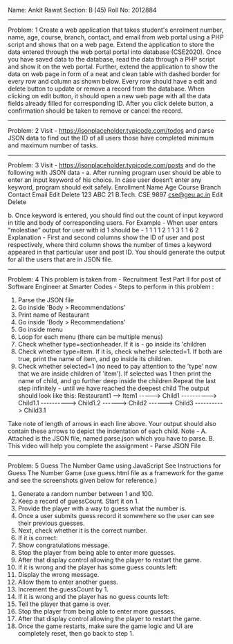 Name: Ankit Rawat
Section: B (45)
Roll No: 2012884

----------------------------------------------------------------

Problem: 1
Create a web application that takes student's enrolment number, name, age, course,
branch, contact, and email from web portal using a PHP script and shows that on a
web page. Extend the application to store the data entered through the web portal
portal into database (CSE2020). Once you have saved data to the database, read the
data through a PHP script and show it on the web portal. Further, extend the
application to show the data on web page in form of a neat and clean table with
dashed border for every row and column as shown below. Every row should have a
edit and delete button to update or remove a record from the database. When
clicking on edit button, it should open a new web page with all the data fields
already filled for corresponding ID. After you click delete button, a confirmation
should be taken to remove or cancel the record.

----------------------------------------------------------------

Problem: 2
Visit - https://jsonplaceholder.typicode.com/todos and parse JSON data to find
out the ID of all users those have completed minimum and maximum number of
tasks.

----------------------------------------------------------------

Problem: 3
Visit - https://jsonplaceholder.typicode.com/posts and do the following with
JSON data -
a. After running program user should be able to enter an input keyword of his
choice. In case user doesn’t enter any keyword, program should exit safely.
Enrollment Name Age Course Branch Contact Email Edit Delete
123 ABC 21 B.Tech. CSE 9897 cse@geu.ac.in Edit Delete

b. Once keyword is entered, you should find out the count of input keyword in
title and body of corresponding users. For Example - When user enters
“molestiae” output for user with id 1 should be -
1 1 1
1 2 1
1 3 1
1 6 2
Explanation - First and second columns show the ID of user and post respectively,
where third column shows the number of times a keyword appeared in that
particular user and post ID.
You should generate the output for all the users that are in JSON file.

----------------------------------------------------------------

Problem: 4
This problem is taken from - Recruitment Test Part II for post of Software Engineer
at Smarter Codes -
Steps to perform in this problem :
1. Parse the JSON file
2. Go inside 'Body > Recommendations'
3. Print name of Restaurant
4. Go inside 'Body > Recommendations'
5. Go inside menu
6. Loop for each menu (there can be multiple menus)
7. Check whether type=sectionheader. If it is - go inside its 'children
8. Check whether type=item. If it is, check whether selected=1. If both are
true, print the name of item, and go inside its children.
9. Check whether selected=1 (no need to pay attention to the 'type' now
that we are inside children of 'item'). If selected was 1 then print the
name of child, and go further deep inside the children
Repeat the last step infinitely - until we have reached the deepest child
The output should look like this:
Restaurant1
--> Item1
-----> Child1
----------> Child1.1
----------> Child1.2
------> Child2
------> Child3
----------> Child3.1

Take note of length of arrows in each line above. Your output should also
contain these arrows to depict the indentation of each child.
Note -
A. Attached is the JSON file, named parse.json which you have to parse.
B. This video will help you complete the assignment - Parse JSON File

----------------------------------------------------------------

Problem: 5 
Guess The Number Game using JavaScript
See Instructions for Guess The Number Game (use guess.html file as a framework 
for the game and see the screenshots given below for reference.)
1. Generate a random number between 1 and 100.
2. Keep a record of guessCount. Start it on 1.
3. Provide the player with a way to guess what the number is.
4. Once a user submits guess record it somewhere so the user can see
their previous guesses.
5. Next, check whether it is the correct number.
6. If it is correct:
1. Show congratulations message.
2. Stop the player from being able to enter more guesses.
3. After that display control allowing the player to restart the game.
7. If it is wrong and the player has some guess counts left:
1. Display the wrong message.
2. Allow them to enter another guess.
3. Increment the guessCount by 1.
8. If it is wrong and the player has no guess counts left:
1. Tell the player that game is over.
2. Stop the player from being able to enter more guesses.
3. After that display control allowing the player to restart the game.
9. Once the game restarts, make sure the game logic and UI are
completely reset, then go back to step 1.
